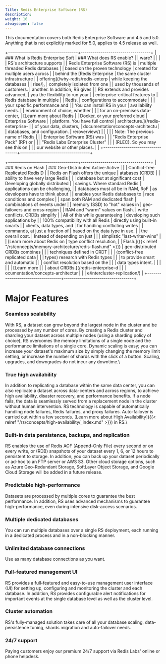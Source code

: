 ```yaml
---
Title: Redis Enterprise Software (RS)
description: 
weight: 10
alwaysopen: false
---
```

This documentation covers both Redis Enterprise Software and 4.5 and
5.0. Anything that is not explicitly marked for 5.0, applies to 4.5
release as well.<!--more-->

+-----------------------------------+-----------------------------------+
| ### What is Redis Enterprise Soft | ### What does RS enable?          |
| ware?                             |                                   |
|                                   | RS's architecture supports        |
| Redis Enterprise Software (RS) is | multiple threaded Redis databases |
| based on the proven technology    | created for multiple users across |
| behind the [Redis Enterprise      | the same cluster infrastructure   |
| offering](/why-redis/redis-enterp | while keeping the databases       |
| rise/),                           | completely isolated from one      |
| used by thousands of customers.   | another. In addition, RS gives    |
| RS extends and provides advanced, | you the flexibility to run your   |
| enterprise-critical features to   | Redis database in multiple        |
| Redis.                            | configurations to accommodate     |
|                                   | your specific performance and     |
| You can install RS in your        | availability needs.               |
| environment of choice, whether    |                                   |
| for an on-premises data-center,   | [Learn more about Redis           |
| Docker, or your preferred cloud   | Enterprise Software               |
| platform. You have full control   | architecture.](/redis-enterprise- |
| of your data, clusters,           | documentation/concepts-architectu |
| databases, and configuration.     | re/overview/)                     |
|                                   |                                   |
| Note: The previous name of Redis  |                                   |
| Enterprise Software (RS) was      |                                   |
| "Redis Enterprise Pack" (RP) or   |                                   |
| "Redis Labs Enterprise Cluster"   |                                   |
| (RLEC). So you may see this on    |                                   |
| our website or other places.      |                                   |
+-----------------------------------+-----------------------------------+

+-----------------------------------+-----------------------------------+
| ### Redis on Flash                | ### Geo-Distributed Active-Active |
|                                   |  Conflict-free Replicated Redis D |
| Redis on Flash offers the unique  | atabases (CRDB)                   |
| ability to have very large Redis  |                                   |
| database but at significant cost  | Developing globally distributed   |
| savings. Where standard Redis     | applications can be challenging,  |
| databases must all be in RAM, RoF | as developers have to think about |
| enables your Redis databases to   | race conditions and complex       |
| span both RAM and dedicated flash | combinations of events under      |
| memory (SSD) to "hot" values in   | geo-failovers and cross-region    |
| RAM and "warm" values on flash.   | write conflicts. CRDBs simplify   |
| All of this while guaranteeing    | developing such applications by   |
| 100% compatibility with all Redis | directly using built-in smarts    |
| clients, data types, and          | for handling conflicting writes   |
| commands, at just a fraction of   | based on the data type in use.    |
| the overall cost.                 | Instead of depending on just      |
|                                   | simplistic "last-writer-wins"     |
| [Learn more about Redis on        | type conflict resolution,         |
| Flash.]({{< relref "/rs/concepts/memory-architecture/redis-flash.md" >}}) | geo-distributed CRDBs combines    |
|                                   | techniques defined in CRDT        |
|                                   | (conflict-free replicated data    |
|                                   | types) research with Redis types  |
|                                   | to provide smart and automatic    |
|                                   | conflict resolution based on the  |
|                                   | data types intent.                |
|                                   |                                   |
|                                   | [Learn more                       |
|                                   | about CRDBs.](/redis-enterprise-d |
|                                   | ocumentation/concepts-architectur |
|                                   | e/intercluster-replication/)      |
+-----------------------------------+-----------------------------------+

Major Features
==============

### Seamless scalability

With RS, a dataset can grow beyond the largest node in the cluster and
be processed by any number of cores. By creating a Redis cluster and
sharding your dataset across multiple nodes (using a sharding policy of
choice), RS overcomes the memory limitations of a single node and the
performance limitations of a single core. Dynamic scaling is easy; you
can increase your dataset's maximum size by simply changing the memory
limit setting, or increase the number of shards with the click of a
button. Scaling, upgrades, and downgrades do not incur any downtime.\

### True high availability

In addition to replicating a database within the same data center, you
can also replicate a dataset across data-centers and across regions, to
achieve high availability, disaster recovery, and performance benefits.
If a node fails, the data is seamlessly served from a replacement node
in the cluster without human intervention. RS technology is capable of
automatically handling node failures, Redis failures, and proxy
failures. Auto-failover is carried out within a few seconds. [Learn more
about High
Availability]({{< relref "/rs/concepts/high-availability/_index.md" >}})
in RS.\

### Built-in data persistence, backups, and replication

RS enables the use of Redis AOF (Append-Only File) every second or on
every write, or (RDB) snapshots of your dataset every 1, 6, or 12 hours
to persistent to storage. In addition, you can back up your dataset
periodically or ad-hoc to an FTP server or AWS S3. Other cloud storage
options, such as Azure Geo-Redundant Storage, SoftLayer Object Storage,
and Google Cloud Storage will be added in a future release.

### Predictable high-performance

Datasets are processed by multiple cores to guarantee the best
performance. In addition, RS uses advanced mechanisms to guarantee
high-performance, even during intensive disk-access scenarios.

### Multiple dedicated databases

You can run multiple databases over a single RS deployment, each running
in a dedicated process and in a non-blocking manner.

### Unlimited database connections

Use as many database connections as you want.

### Full-featured management UI

RS provides a full-featured and easy-to-use management user interface
(UI) for setting up, configuring and monitoring the cluster and each
database. In addition, RS provides configurable alert notifications for
important events at the single database level as well as the cluster
level.

### Cluster automation

RS's fully-managed solution takes care of all your database scaling,
data-persistence tuning, shards migration and auto-failover needs.

### 24/7 support

Paying customers enjoy our premium 24/7 support via Redis Labs' online
or phone helpdesk.
